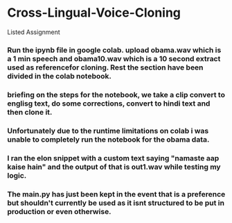 # Cross-Lingual-Voice-Cloning
Listed Assignment

### Run the ipynb file in google colab. upload obama.wav which is a 1 min speech and obama10.wav which is a 10 second extract used as referencefor cloning. Rest the section have been divided in the colab notebook.
### briefing on the steps for the notebook, we take a clip convert to englisg text, do some corrections, convert to hindi text and then clone it.
### Unfortunately due to the runtime limitations on colab i was unable to completely run the notebook for the obama data.
### I ran the elon snippet with a custom text saying "namaste aap kaise hain" and the output of that is out1.wav while testing my logic.
### The main.py has just been kept in the event that is a preference but shouldn't currently be used as it isnt structured to be put in production or even otherwise.
